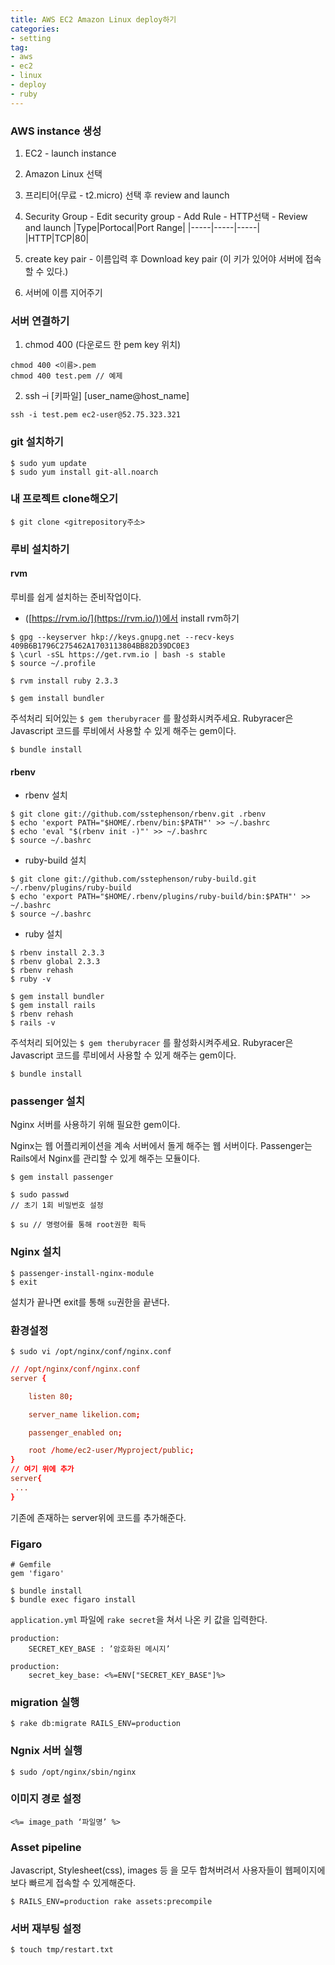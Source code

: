 ```yaml
---
title: AWS EC2 Amazon Linux deploy하기
categories:
- setting
tag:
- aws
- ec2
- linux
- deploy
- ruby
---
```


### AWS instance 생성

1. EC2 - launch instance
2. Amazon Linux 선택
3. 프리티어(무료 - t2.micro) 선택 후 review and launch
4. Security Group - Edit security group - Add Rule - HTTP선택 - Review and launch
|Type|Portocal|Port Range|
|-----|-----|-----|
|HTTP|TCP|80|

5. create key pair - 이름입력 후 Download key pair (이 키가 있어야 서버에 접속할 수 있다.)
6. 서버에 이름 지어주기

### 서버 연결하기

1. chmod 400 (다운로드 한 pem key 위치)
```
chmod 400 <이름>.pem
chmod 400 test.pem // 예제
```

2. ssh –i [키파일] [user_name@host_name]
```
ssh -i test.pem ec2-user@52.75.323.321
```

### git 설치하기

```
$ sudo yum update
$ sudo yum install git-all.noarch
```

### 내 프로젝트 clone해오기
```
$ git clone <gitrepository주소>
```

### 루비 설치하기

#### rvm

루비를 쉽게 설치하는 준비작업이다.

- ([https://rvm.io/](https://rvm.io/))에서 install rvm하기

```
$ gpg --keyserver hkp://keys.gnupg.net --recv-keys 409B6B1796C275462A1703113804BB82D39DC0E3
$ \curl -sSL https://get.rvm.io | bash -s stable
$ source ~/.profile

$ rvm install ruby 2.3.3
```
```
$ gem install bundler
```

주석처리 되어있는 `$ gem therubyracer` 를 활성화시켜주세요.
Rubyracer은 Javascript 코드를 루비에서 사용할 수 있게 해주는 gem이다.

```
$ bundle install
```

#### rbenv

- rbenv 설치

```
$ git clone git://github.com/sstephenson/rbenv.git .rbenv
$ echo 'export PATH="$HOME/.rbenv/bin:$PATH"' >> ~/.bashrc
$ echo 'eval "$(rbenv init -)"' >> ~/.bashrc
$ source ~/.bashrc
```

- ruby-build 설치

```
$ git clone git://github.com/sstephenson/ruby-build.git ~/.rbenv/plugins/ruby-build
$ echo 'export PATH="$HOME/.rbenv/plugins/ruby-build/bin:$PATH"' >> ~/.bashrc
$ source ~/.bashrc
```

- ruby 설치

```
$ rbenv install 2.3.3
$ rbenv global 2.3.3
$ rbenv rehash
$ ruby -v
```

```
$ gem install bundler
$ gem install rails
$ rbenv rehash
$ rails -v
```

주석처리 되어있는 `$ gem therubyracer` 를 활성화시켜주세요.
Rubyracer은 Javascript 코드를 루비에서 사용할 수 있게 해주는 gem이다.

```
$ bundle install
```

### passenger 설치

Nginx 서버를 사용하기 위해 필요한 gem이다.

Nginx는 웹 어플리케이션을 계속 서버에서 돌게 해주는 웹 서버이다. Passenger는 Rails에서 Nginx를 관리할 수 있게 해주는 모듈이다.

```
$ gem install passenger
```
```
$ sudo passwd
// 초기 1회 비밀번호 설정
```
```
$ su // 명령어를 통해 root권한 획득
```

### Nginx 설치

```
$ passenger-install-nginx-module
$ exit
```
설치가 끝나면 exit를 통해 `su`권한을 끝낸다.

### 환경설정

```
$ sudo vi /opt/nginx/conf/nginx.conf
```

```conf
// /opt/nginx/conf/nginx.conf
server {

    listen 80;

    server_name likelion.com;

    passenger_enabled on;

    root /home/ec2-user/Myproject/public;
}
// 여기 위에 추가
server{
 ...
}
```

기존에 존재하는 server위에 코드를 추가해준다.

### Figaro

```
# Gemfile
gem 'figaro'
```

```
$ bundle install
$ bundle exec figaro install
```

`application.yml` 파일에 `rake secret`을 쳐서 나온 키 값을 입력한다.

```
production:
	SECRET_KEY_BASE : ’암호화된 메시지’
```

```
production:
	secret_key_base: <%=ENV["SECRET_KEY_BASE"]%>
```

### migration 실행

```
$ rake db:migrate RAILS_ENV=production
```

### Ngnix 서버 실행

```
$ sudo /opt/nginx/sbin/nginx
```

### 이미지 경로 설정

```
<%= image_path ‘파일명’ %>
```

### Asset pipeline

Javascript, Stylesheet(css), images 등 을 모두 합쳐버려서 사용자들이 웹페이지에 보다 빠르게 접속할 수 있게해준다.

```
$ RAILS_ENV=production rake assets:precompile
```

### 서버 재부팅 설정

```
$ touch tmp/restart.txt
```